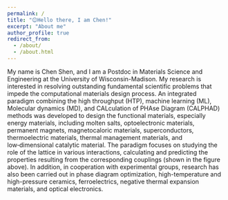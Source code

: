 ```yaml
---
permalink: /
title: "😊Hello there, I am Chen!"
excerpt: "About me"
author_profile: true
redirect_from: 
  - /about/
  - /about.html
---
```


My name is Chen Shen, and I am a Postdoc in Materials Science and Engineering at the University of Wisconsin-Madison. My research is interested in resolving outstanding fundamental scientific problems that impede the computational materials design process.
An integrated paradigm combining the high throughput (HTP), machine learning (ML), Molecular dynamics (MD), and CALculation of PHAse Diagram (CALPHAD) methods was developed to design the functional materials, especially energy materials, including molten salts, optoelectronic materials, permanent magnets, magnetocaloric materials, superconductors, thermoelectric materials, thermal management materials, and low‑dimensional catalytic material. 
The paradigm focuses on studying the role of the lattice in various interactions, calculating and predicting the properties resulting from the corresponding couplings (shown in the figure above).
In addition, in cooperation with experimental groups, research has also been carried out in phase diagram optimization, high-temperature and high-pressure ceramics, ferroelectrics, negative thermal expansion materials, and optical electronics.
